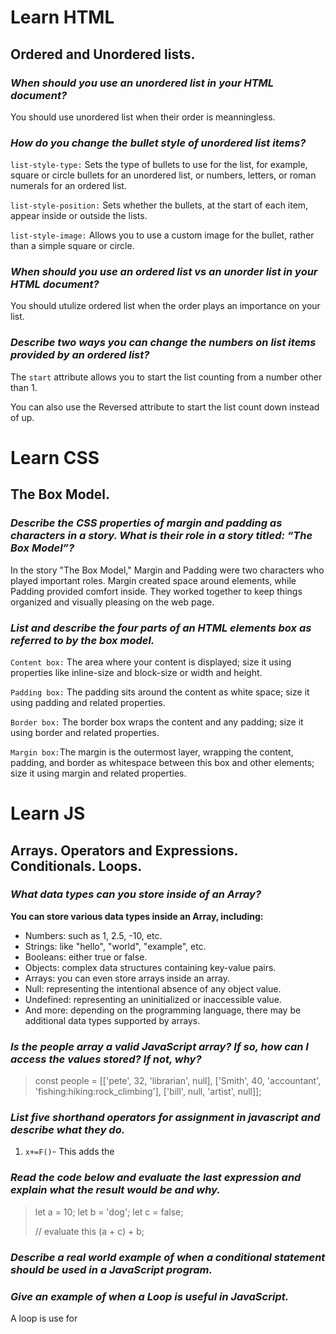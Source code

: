 # Learn HTML

## Ordered and Unordered lists.

### *When should you use an unordered list in your HTML document?*

You should use unordered list when their order is meanningless.

### *How do you change the bullet style of unordered list items?*

```list-style-type:``` Sets the type of bullets to use for the list, for example, square or circle bullets for an unordered list, or numbers, letters, or roman numerals for an ordered list.

```list-style-position:``` Sets whether the bullets, at the start of each item, appear inside or outside the lists.

```list-style-image:``` Allows you to use a custom image for the bullet, rather than a simple square or circle.


### *When should you use an ordered list vs an unorder list in your HTML document?*

You should utulize ordered list when the order plays an importance on your list.

### *Describe two ways you can change the numbers on list items provided by an ordered list?*

The ```start``` attribute allows you to start the list counting from a number other than 1.

You can also use the Reversed attribute to start the list count down instead of up.

# Learn CSS

## The Box Model.

### *Describe the CSS properties of margin and padding as characters in a story. What is their role in a story titled: “The Box Model”?*

In the story "The Box Model," Margin and Padding were two characters who played important roles. Margin created space around elements, while Padding provided comfort inside. They worked together to keep things organized and visually pleasing on the web page.

### *List and describe the four parts of an HTML elements box as referred to by the box model.*

```Content box:``` The area where your content is displayed; size it using properties like inline-size and block-size or width and height.

```Padding box:``` The padding sits around the content as white space; size it using padding and related properties.

```Border box:``` The border box wraps the content and any padding; size it using border and related properties.

```Margin box:```The margin is the outermost layer, wrapping the content, padding, and border as whitespace between this box and other elements; size it using margin and related properties.


# Learn JS

## Arrays. Operators and Expressions. Conditionals. Loops.

### *What data types can you store inside of an Array?*

**You can store various data types inside an Array, including:**

- Numbers: such as 1, 2.5, -10, etc.
- Strings: like "hello", "world", "example", etc.
- Booleans: either true or false.
- Objects: complex data structures containing key-value pairs.
- Arrays: you can even store arrays inside an array.
- Null: representing the intentional absence of any object value.
- Undefined: representing an uninitialized or inaccessible value.
- And more: depending on the programming language, there may be additional data types supported by arrays.

### *Is the people array a valid JavaScript array? If so, how can I access the values stored? If not, why?*

 > const people = [['pete', 32, 'librarian', null], ['Smith', 40, 'accountant', 'fishing:hiking:rock_climbing'], ['bill', null, 'artist', null]];

### *List five shorthand operators for assignment in javascript and describe what they do.*

1. ```x+=F()```- This adds the 

### *Read the code below and evaluate the last expression and explain what the result would be and why.*

 > let a = 10;
 >let b = 'dog';
 >let c = false;
>
 >// evaluate this
 >(a + c) + b;

### *Describe a real world example of when a conditional statement should be used in a JavaScript program.*

### *Give an example of when a Loop is useful in JavaScript.*

A loop is use for 